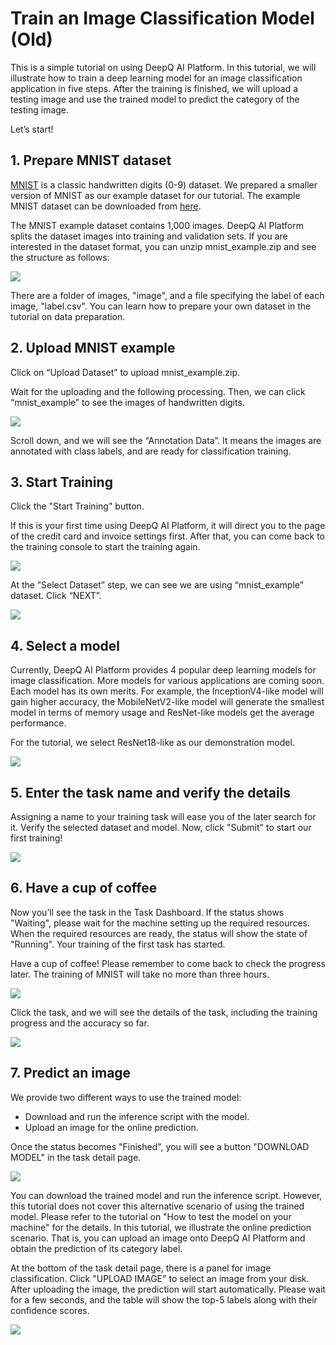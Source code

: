 # Train an Image Classification Model \(Old\)

This is a simple tutorial on using DeepQ AI Platform. In this tutorial, we will illustrate how to train a deep learning model for an image classification application in five steps. After the training is finished, we will upload a testing image and use the trained model to predict the category of the testing image.

Let’s start!

## 1. Prepare MNIST dataset

[MNIST](http://yann.lecun.com/exdb/mnist/) is a classic handwritten digits \(0-9\) dataset. We prepared a smaller version of MNIST as our example dataset for our tutorial. The example MNIST dataset can be downloaded from [here](https://storage.googleapis.com/aip-sample-dataset/mnist_example.zip).

The MNIST example dataset contains 1,000 images. DeepQ AI Platform splits the dataset images into training and validation sets. If you are interested in the dataset format, you can unzip mnist\_example.zip and see the structure as follows:

![](../.gitbook/assets/picture42.png)

There are a folder of images, "image", and a file specifying the label of each image, "label.csv". You can learn how to prepare your own dataset in the tutorial on data preparation.

## 2. Upload MNIST example

Click on “Upload Dataset” to upload mnist\_example.zip.

Wait for the uploading and the following processing. Then, we can click “mnist\_example” to see the images of handwritten digits.

![](../.gitbook/assets/picture43.png)

Scroll down, and we will see the “Annotation Data”. It means the images are annotated with class labels, and are ready for classification training.

## 3. Start Training

Click the "Start Training" button.

If this is your first time using DeepQ AI Platform, it will direct you to the page of the credit card and invoice settings first. After that, you can come back to the training console to start the training again.

![](../.gitbook/assets/picture54%20%281%29.png)

At the ”Select Dataset” step, we can see we are using “mnist\_example” dataset. Click “NEXT”.

![](../.gitbook/assets/picture46.png)

## 4. Select a model

Currently, DeepQ AI Platform provides 4 popular deep learning models for image classification. More models for various applications are coming soon. Each model has its own merits. For example, the InceptionV4-like model will gain higher accuracy, the MobileNetV2-like model will generate the smallest model in terms of memory usage and ResNet-like models get the average performance.

For the tutorial, we select ResNet18-like as our demonstration model.

![](../.gitbook/assets/picture47.png)

## 5. Enter the task name and verify the details

Assigning a name to your training task will ease you of the later search for it. Verify the selected dataset and model. Now, click "Submit" to start our first training!

![](../.gitbook/assets/picture55.png)

## 6. Have a cup of coffee

Now you’ll see the task in the Task Dashboard. If the status shows "Waiting", please wait for the machine setting up the required resources. When the required resources are ready, the status will show the state of "Running". Your training of the first task has started.

Have a cup of coffee! Please remember to come back to check the progress later. The training of MNIST will take no more than three hours.

![](../.gitbook/assets/picture49.png)

Click the task, and we will see the details of the task, including the training progress and the accuracy so far.

![](../.gitbook/assets/picture50.png)

## 7. Predict an image

We provide two different ways to use the trained model:

* Download and run the inference script with the model.
* Upload an image for the online prediction.

Once the status becomes "Finished", you will see a button "DOWNLOAD MODEL" in the task detail page.

![](../.gitbook/assets/picture56.png)

You can download the trained model and run the inference script. However, this tutorial does not cover this alternative scenario of using the trained model. Please refer to the tutorial on "How to test the model on your machine" for the details. In this tutorial, we illustrate the online prediction scenario. That is, you can upload an image onto DeepQ AI Platform and obtain the prediction of its category label.

At the bottom of the task detail page, there is a panel for image classification. Click "UPLOAD IMAGE" to select an image from your disk. After uploading the image, the prediction will start automatically. Please wait for a few seconds, and the table will show the top-5 labels along with their confidence scores.

![](../.gitbook/assets/picture52.png)

